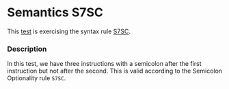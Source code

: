 # Semantics S7SC

This [test](.) is exercising the syntax rule [S7SC](../Readme.md).

### Description

In this test, we have three instructions with a semicolon after the first instruction but not after the second. This is valid according to the Semicolon Optionality rule `S7SC`.
